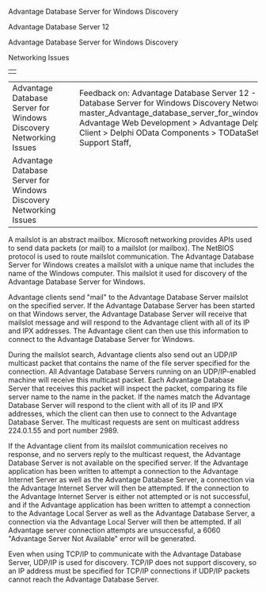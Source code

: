 Advantage Database Server for Windows Discovery




Advantage Database Server 12  

Advantage Database Server for Windows Discovery

Networking Issues

|  |
| --- |
|  |

|  |  |  |  |  |
| --- | --- | --- | --- | --- |
| Advantage Database Server for Windows Discovery  Networking Issues |  |  | Feedback on: Advantage Database Server 12 - Advantage Database Server for Windows Discovery Networking Issues master\_Advantage\_database\_server\_for\_windows\_discovery Advantage Web Development > Advantage Delphi OData Client > Delphi OData Components > TODataSet / Dear Support Staff, |  |
| Advantage Database Server for Windows Discovery  Networking Issues |  |  |  |  |

A mailslot is an abstract mailbox. Microsoft networking provides APIs used to send data packets (or mail) to a mailslot (or mailbox). The NetBIOS protocol is used to route mailslot communication. The Advantage Database Server for Windows creates a mailslot with a unique name that includes the name of the Windows computer. This mailslot it used for discovery of the Advantage Database Server for Windows.

Advantage clients send "mail" to the Advantage Database Server mailslot on the specified server. If the Advantage Database Server has been started on that Windows server, the Advantage Database Server will receive that mailslot message and will respond to the Advantage client with all of its IP and IPX addresses. The Advantage client can then use this information to connect to the Advantage Database Server for Windows.

During the mailslot search, Advantage clients also send out an UDP/IP multicast packet that contains the name of the file server specified for the connection. All Advantage Database Servers running on an UDP/IP-enabled machine will receive this multicast packet. Each Advantage Database Server that receives this packet will inspect the packet, comparing its file server name to the name in the packet. If the names match the Advantage Database Server will respond to the client with all of its IP and IPX addresses, which the client can then use to connect to the Advantage Database Server. The multicast requests are sent on multicast address 224.0.1.55 and port number 2989.

If the Advantage client from its mailslot communication receives no response, and no servers reply to the multicast request, the Advantage Database Server is not available on the specified server. If the Advantage application has been written to attempt a connection to the Advantage Internet Server as well as the Advantage Database Server, a connection via the Advantage Internet Server will then be attempted. If the connection to the Advantage Internet Server is either not attempted or is not successful, and if the Advantage application has been written to attempt a connection to the Advantage Local Server as well as the Advantage Database Server, a connection via the Advantage Local Server will then be attempted. If all Advantage server connection attempts are unsuccessful, a 6060 "Advantage Server Not Available" error will be generated.

Even when using TCP/IP to communicate with the Advantage Database Server, UDP/IP is used for discovery. TCP/IP does not support discovery, so an IP address must be specified for TCP/IP connections if UDP/IP packets cannot reach the Advantage Database Server.